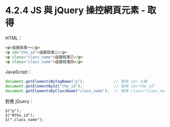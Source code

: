 # 4.2.4 JS 與 jQuery 操控網頁元素 - 取得

HTML：

```html
<p>這是段落一</p>
<p id="the_id">這是段落二</p>
<p class="class_name">這是段落三</p>
<p class="class_name">這是段落四</p>
```

JavaScript：

```js
document.getElementsByTagName("p");             // 取得 <p> 元素
document.getElementById("the_id");              // 取得 id="the_id"
document.getElementsByClassName("class_name");  // 取得 class="class_name"
```

對應 jQuery：

```
$("p");
$("#the_id");
$(".class_name");
```



